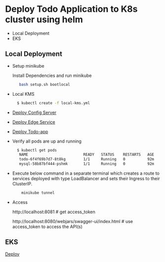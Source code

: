# Deploy Todo Application to K8s cluster using helm

- Local Deployment
- EKS

## Local Deployment ##

- Setup minikube

   Install  Dependencies and run minikube

    ```bash
       bash setup.sh bootlocal  
    ```
- Local KMS
  ```bash
    $ kubectl create -f local-kms.yml
  ```
- [Deploy Config Server](../helm-charts/config-server/README.md#Installing%20the%20Chart)
  
- [Deploy Edge Service](../helm-charts/edge-service/README.md#Installing%20the%20Chart)

- [Deploy Todo-app](../helm-charts/todo/README.md#Installing%20the%20Chart)  

- Verify all pods are up and running
 
   ```bash
     $ kubectl get pods
      NAME                         READY   STATUS    RESTARTS   AGE
      todo-6f4f69b7d7-8t8kg        1/1     Running   0          92m
      mysql-58b87bf444-pshmk       1/1     Running   0          92m

   ```

- Execute below command in a separate terminal which creates a route to services deployed with type LoadBalancer and sets their Ingress to their ClusterIP.

   ```bash
       minikube tunnel
   ```

- Access

  http://localhost:8081  # get access_token

  http://localhost:8080/webjars/swagger-ui/index.html # use access_token to access the API(s)


## EKS ##
[Deploy](../aws/v2_0_0.md)